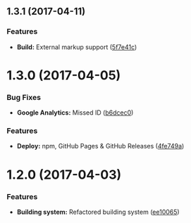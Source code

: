 <a name="1.3.1"></a>
## 1.3.1 (2017-04-11)


### Features

* **Build:** External markup support ([5f7e41c](https://github.com/martinmethod/photoroller/commit/5f7e41c))



<a name="1.3.0"></a>
# 1.3.0 (2017-04-05)


### Bug Fixes

* **Google Analytics:** Missed ID ([b6dcec0](https://github.com/martinmethod/photoroller/commit/b6dcec0))


### Features

* **Deploy:** npm, GitHub Pages & GitHub Releases ([4fe749a](https://github.com/martinmethod/photoroller/commit/4fe749a))



<a name="1.2.0"></a>
# 1.2.0 (2017-04-03)


### Features

* **Building system:** Refactored building system ([ee10065](https://github.com/martinmethod/photoroller/commit/ee10065))



